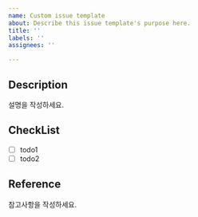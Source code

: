 ```yaml
---
name: Custom issue template
about: Describe this issue template's purpose here.
title: ''
labels: ''
assignees: ''

---
```


## Description
설명을 작성하세요.

## CheckList
- [ ] todo1
- [ ] todo2

## Reference
참고사항을 작성하세요.
